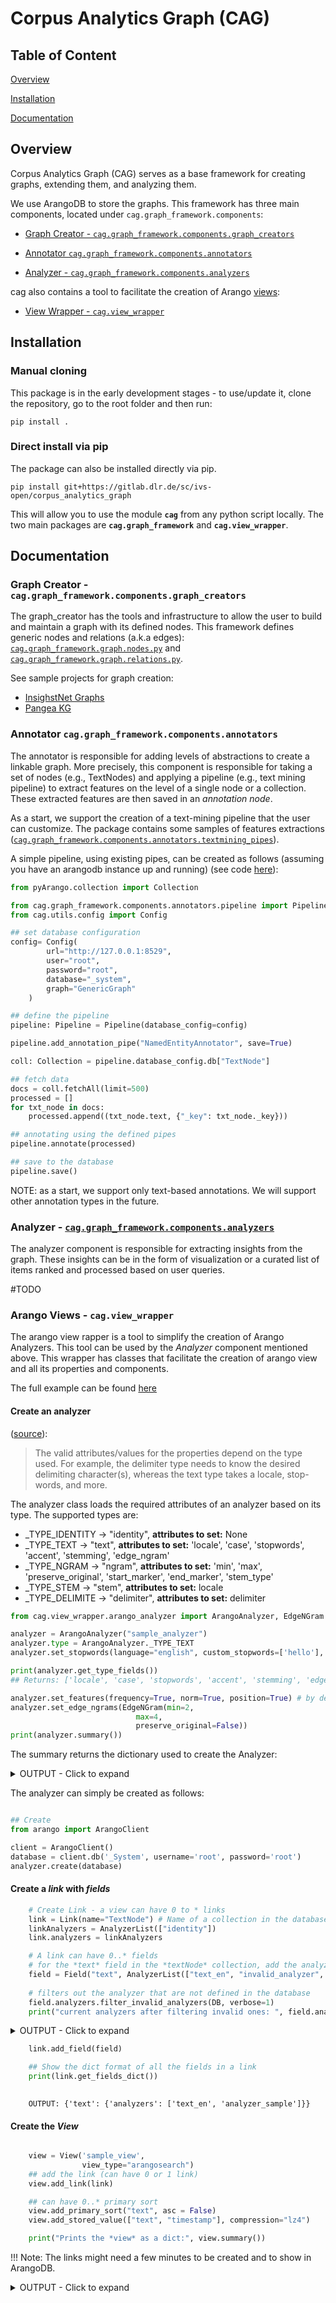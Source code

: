 # Corpus Analytics Graph (CAG)

## Table of Content

[Overview](#overview)

[Installation](#install)

[Documentation](#documentation)

## Overview

<a name="overview"/>

Corpus Analytics Graph (CAG) serves as a base framework for creating graphs, extending them, and analyzing them.

We use ArangoDB to store the graphs. This framework has three main components, located under `cag.graph_framework.components`:

- [Graph Creator -  `cag.graph_framework.components.graph_creators` ](#graph_creator)
    
- [Annotator `cag.graph_framework.components.annotators`](#annotator)

- [Analyzer - `cag.graph_framework.components.analyzers`](#analyzer)

cag also contains a tool to facilitate the creation of Arango [views](https://www.arangodb.com/docs/stable/arangosearch-views.html):
- [View Wrapper - `cag.view_wrapper`](#arango_view)


## Installation

<a name="install"/>

### Manual cloning
This package is in the early development stages - to use/update it, clone the repository, go to the root folder and then run:

```
pip install .
```
### Direct install via pip 
The package can also be installed directly via pip.
```
pip install git+https://gitlab.dlr.de/sc/ivs-open/corpus_analytics_graph
```

This will allow you to use the module **`cag`** from any python script locally. The two main packages are **`cag.graph_framework`** and **`cag.view_wrapper`**.

## Documentation
<a name="documentation"/>

### Graph Creator -  `cag.graph_framework.components.graph_creators`

<a name="graph_creator"/>

The graph_creator has the tools and infrastructure to allow the user to build and maintain a graph with its defined nodes. This framework defines generic nodes and relations (a.k.a edges): [`cag.graph_framework.graph.nodes.py`](cag/graph_framework/graph/nodes.py) and [`cag.graph_framework.graph.relations.py`](cag/graph_framework/graph/relations.py).

See sample projects for graph creation:
- [InsighstNet Graphs](https://gitlab.dlr.de/insightsnet/inisightsnet_code/-/tree/main/insightsnet_graphs)
- [Pangea KG](https://gitlab.dlr.de/sc/ivs-open/pangaea-kg)


### Annotator `cag.graph_framework.components.annotators`
<a name="annotator"/>

The annotator is responsible for adding levels of abstractions to create a linkable graph. More precisely, this component is responsible for taking a set of nodes (e.g., TextNodes) and applying a pipeline (e.g., text mining pipeline) to extract features on the level of a single node or a collection. These extracted features are then saved in an *annotation node*.

As a start, we support the creation of a text-mining pipeline that the user can customize. The package contains some samples of features extractions ([`cag.graph_framework.components.annotators.textmining_pipes`](cag/graph_framework/components/annotators/textmining_pipes)). 

A simple pipeline, using existing pipes, can be created as follows (assuming you have an arangodb instance up and running) (see code [here](examples/annotation_example.py)):

```python
from pyArango.collection import Collection

from cag.graph_framework.components.annotators.pipeline import Pipeline
from cag.utils.config import Config

## set database configuration
config= Config(
        url="http://127.0.0.1:8529",
        user="root",
        password="root",
        database="_system",
        graph="GenericGraph"
    )

## define the pipeline
pipeline: Pipeline = Pipeline(database_config=config)

pipeline.add_annotation_pipe("NamedEntityAnnotator", save=True)

coll: Collection = pipeline.database_config.db["TextNode"]

## fetch data 
docs = coll.fetchAll(limit=500)
processed = []
for txt_node in docs:
    processed.append((txt_node.text, {"_key": txt_node._key}))

## annotating using the defined pipes
pipeline.annotate(processed)

## save to the database
pipeline.save()

```
NOTE: as a start, we support only text-based annotations. We will support other annotation types in the future.

### Analyzer - [`cag.graph_framework.components.analyzers`](cag/graph_framework/components/analyzers)
<a name="analyzer"/>
The analyzer component is responsible for extracting insights from the graph. These insights can be in the form of visualization or a curated list of items ranked and processed based on user queries.

#TODO

### Arango Views - **`cag.view_wrapper`**
<a name="arango_view"/>

The arango view rapper is a tool to simplify the creation of Arango Analyzers. This tool can be used by the *Analyzer* component mentioned above. This wrapper has classes that facilitate the creation of arango view and all its properties and components.

The full example can be found [here](examples/view_creation_example.py)

#### Create an analyzer

([source](https://www.arangodb.com/docs/stable/analyzers.html)):
> The valid attributes/values for the properties depend on the type used. For example, the delimiter type needs to know the desired delimiting character(s), whereas the text type takes a locale, stop-words, and more.

The analyzer class loads the required attributes of an analyzer based on its type. The supported types are:
* _TYPE_IDENTITY -> "identity", **attributes to set:** None
* _TYPE_TEXT -> "text", **attributes to set:** 'locale', 'case', 'stopwords', 'accent', 'stemming', 'edge_ngram'
* _TYPE_NGRAM -> "ngram", **attributes to set:**  'min', 'max', 'preserve_original', 'start_marker', 'end_marker', 'stem_type'
* _TYPE_STEM -> "stem", **attributes to set:** locale
* _TYPE_DELIMITE -> "delimiter", **attributes to set:** delimiter

```python
from cag.view_wrapper.arango_analyzer import ArangoAnalyzer, EdgeNGram

analyzer = ArangoAnalyzer("sample_analyzer")
analyzer.type = ArangoAnalyzer._TYPE_TEXT
analyzer.set_stopwords(language="english", custom_stopwords=['hello'], include_default=False)

print(analyzer.get_type_fields())
## Returns: ['locale', 'case', 'stopwords', 'accent', 'stemming', 'edge_ngram']

analyzer.set_features(frequency=True, norm=True, position=True) # by defaults, all the features are set to True
analyzer.set_edge_ngrams(EdgeNGram(min=2,
                            max=4,
                            preserve_original=False))
print(analyzer.summary())
```
The summary returns the dictionary used to create the Analyzer:

<details><summary>OUTPUT - Click to expand</summary>

    {
        "name": "sample_analyzer",
        "type": "text",
        "features": [
            "Frequency",
            "norm",
            "position"
        ],
        "locale": "en",
        "case": "lower",
        "stopwords": [
            "hello"
        ],
        "accent": False,
        "stemming": True,
        "edgeNgram": {
            "min": {
                "min": 2,
                "max": 4,
                "preserveOriginal": False
            },
            "max": 5,
            "preserveOriginal": False
        }
    }

</details>

The analyzer can simply be created as follows:

```python

## Create 
from arango import ArangoClient

client = ArangoClient()
database = client.db('_System', username='root', password='root')
analyzer.create(database)
```

#### Create a *link* with *fields*

```python
    # Create Link - a view can have 0 to * links
    link = Link(name="TextNode") # Name of a collection in the database
    linkAnalyzers = AnalyzerList(["identity"])
    link.analyzers = linkAnalyzers

    # A link can have 0..* fields
    # for the *text* field in the *textNode* collection, add the analyzers below
    field = Field("text", AnalyzerList(["text_en", "invalid_analyzer", "analyzer_sample"])) # text_en is a predefined analyzer from arango
    
    # filters out the analyzer that are not defined in the database
    field.analyzers.filter_invalid_analyzers(DB, verbose=1) 
    print("current analyzers after filtering invalid ones: ", field.analyzers)
```
<details><summary>OUTPUT - Click to expand</summary>

    current analyzers after filtering invalid ones:  AnalyzerList(analyzerList=['text_en', 'analyzer_sample'])  
</details>

```python
    link.add_field(field)

    ## Show the dict format of all the fields in a link
    print(link.get_fields_dict())
   

```


        OUTPUT: {'text': {'analyzers': ['text_en', 'analyzer_sample']}}

#### Create the *View*

```python

    view = View('sample_view',
                view_type="arangosearch")
    ## add the link (can have 0 or 1 link)
    view.add_link(link)

    ## can have 0..* primary sort
    view.add_primary_sort("text", asc = False)
    view.add_stored_value(["text", "timestamp"], compression="lz4")

    print("Prints the *view* as a dict:", view.summary())

```
!!! Note: The links might need a few minutes to be created and to show in ArangoDB.

<details><summary>OUTPUT - Click to expand</summary>

    {
        "name": "sample_view",
        "viewType": "arangosearch",
        "properties": {
            "cleanupintervalstep": 0,
            "cleanupIntervalStep": 0,
            "commitIntervalMsec": 1000,
            "consolidationIntervalMsec": 0,
            "consolidationPolicy": {
                "type": "tier",
                "segmentsMin": 1,
                "segmentsMax": 10,
                "segmentsBytesMax": 5368709120,
                "segmentsBytesFloor": 2097152,
                "minScore": 0
            },
            "primarySortCompression": "lz4",
            "writebufferIdle": 64,
            "writebufferActive": 0,
            "writebufferMaxSize": 33554432
        },
        "links": {
            "TextNode": {
                "analyzers": [
                    "identity"
                ],
                "fields": {
                    "text": {
                        "analyzers": [
                            "text_en",
                            "analyzer_sample"
                        ]
                    }
                },
                "includeAllFields": False,
                "trackListPositions": False,
                "inBackground": False
            }
        },
        "primarySort": [
            {
                "field": "text",
                "asc": False
            }
        ],
        "storedValues": [
            {
                "fields": [
                    "text"
                ],
                "compression": "lz4"
            },
            {
                "fields": [
                    "timestamp"
                ],
                "compression": "lz4"
            }
        ]
    }
</details>
